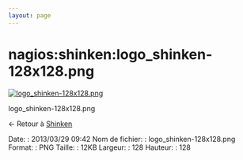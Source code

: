 ```yaml
---
layout: page
---
```


nagios:shinken:logo\_shinken-128x128.png
========================================

[![logo\_shinken-128x128.png](../..//assets/media/nagios/shinken/logo_shinken-128x128.png@cache=&w=128&h=128 "logo_shinken-128x128.png")](../..//assets/media/nagios/shinken/logo_shinken-128x128.png@cache= "Afficher le fichier original")

logo\_shinken-128x128.png

← Retour à [Shinken](../../../shinken/start.html "shinken:start")

Date:
:   2013/03/29 09:42
Nom de fichier:
:   logo\_shinken-128x128.png
Format:
:   PNG
Taille:
:   12KB
Largeur:
:   128
Hauteur:
:   128

